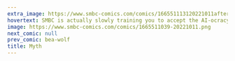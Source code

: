 ```yaml
---
extra_image: https://www.smbc-comics.com/comics/166551113120221011after.png
hovertext: SMBC is actually slowly training you to accept the AI-ocracy.
image: https://www.smbc-comics.com/comics/1665511039-20221011.png
next_comic: null
prev_comic: bea-wolf
title: Myth
---
```


